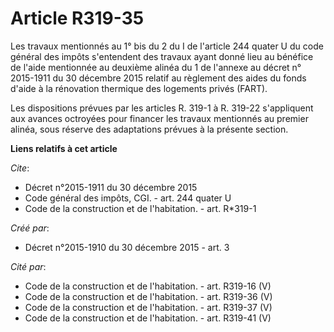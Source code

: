 # Article R319-35

Les travaux mentionnés au 1° bis du 2 du I de l'article 244 quater U du code général des impôts s'entendent des travaux ayant
donné lieu au bénéfice de l'aide mentionnée au deuxième alinéa du 1 de l'annexe au décret n° 2015-1911 du 30 décembre 2015
relatif au règlement des aides du fonds d'aide à la rénovation thermique des logements privés (FART). 

Les dispositions prévues par les articles R. 319-1 à R. 319-22 s'appliquent aux avances octroyées pour financer les travaux
mentionnés au premier alinéa, sous réserve des adaptations prévues à la présente section.

**Liens relatifs à cet article**

_Cite_:

  - Décret n°2015-1911 du 30 décembre 2015
  - Code général des impôts, CGI. - art. 244 quater U
  - Code de la construction et de l'habitation. - art. R*319-1

_Créé par_:

  - Décret n°2015-1910 du 30 décembre 2015 - art. 3

_Cité par_:

  - Code de la construction et de l'habitation. - art. R319-16 (V)
  - Code de la construction et de l'habitation. - art. R319-36 (V)
  - Code de la construction et de l'habitation. - art. R319-37 (V)
  - Code de la construction et de l'habitation. - art. R319-41 (V)
